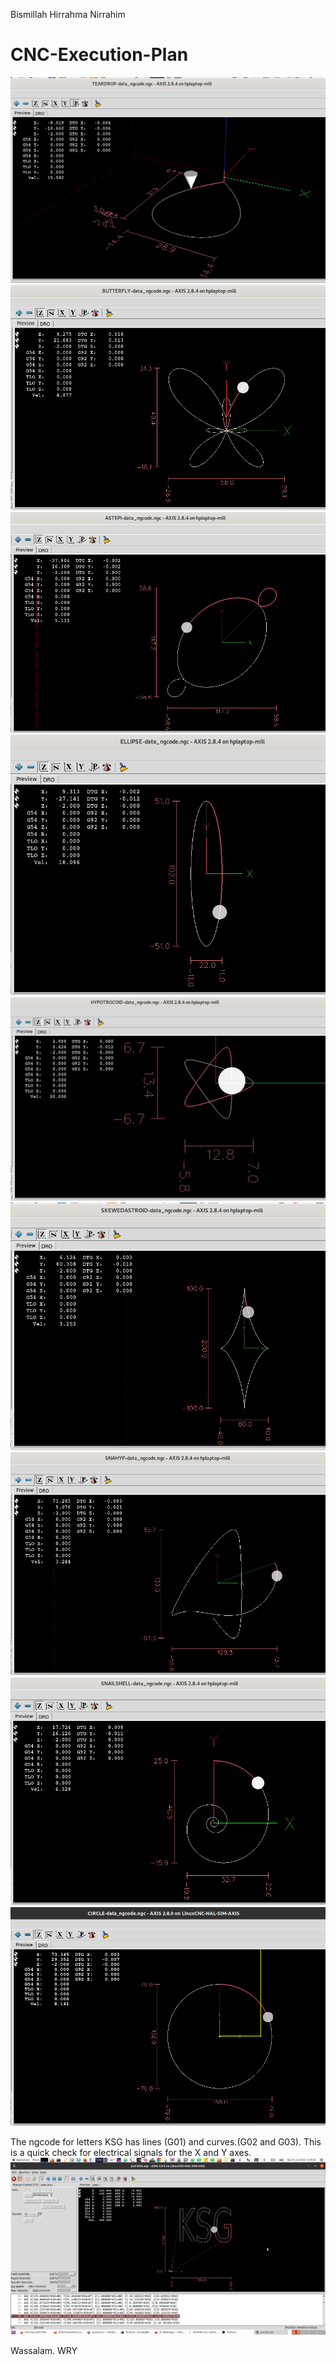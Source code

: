 Bismillah Hirrahma Nirrahim
# CNC-Execution-Plan

![](images-run-gcodes/TEARDROP-Screenshot.png)
![](images-run-gcodes/BUTTERFLY-Screenshot.png)
![](images-run-gcodes/ASTEPI-Screenshot.png)
![](images-run-gcodes/ELLIPSE-Screenshot.png)
![](images-run-gcodes/HYPOTROCOID-Screenshot.png)
![](images-run-gcodes/SKEWED-ASTROID-Screenshot.png)
![](images-run-gcodes/SNAHYP-Screenshot.png)
![](images-run-gcodes/SNAILSHELL-Screenshot.png)
![](images-run-gcodes/CIRCLE-Screenshot.png)

The ngcode for letters KSG has lines (G01) and curves.(G02 and G03). This is a quick check for electrical signals for the X and Y axes.
![](parport-electrical-signals/KSG-Screenshot.png)

Wassalam.
WRY
